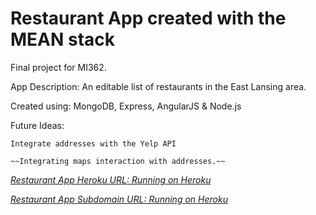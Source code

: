 # Restaurant App created with the MEAN stack

Final project for MI362.

App Description: An editable list of restaurants in the East Lansing area.

Created using: MongoDB, Express, AngularJS & Node.js

Future Ideas:

    Integrate addresses with the Yelp API
    
    ~~Integrating maps interaction with addresses.~~

[*Restaurant App Heroku URL:
Running on Heroku*](https://restful-mean-app.herokuapp.com)

[*Restaurant App Subdomain URL:
Running on Heroku*](https://restaurant-app.mooo.com)
